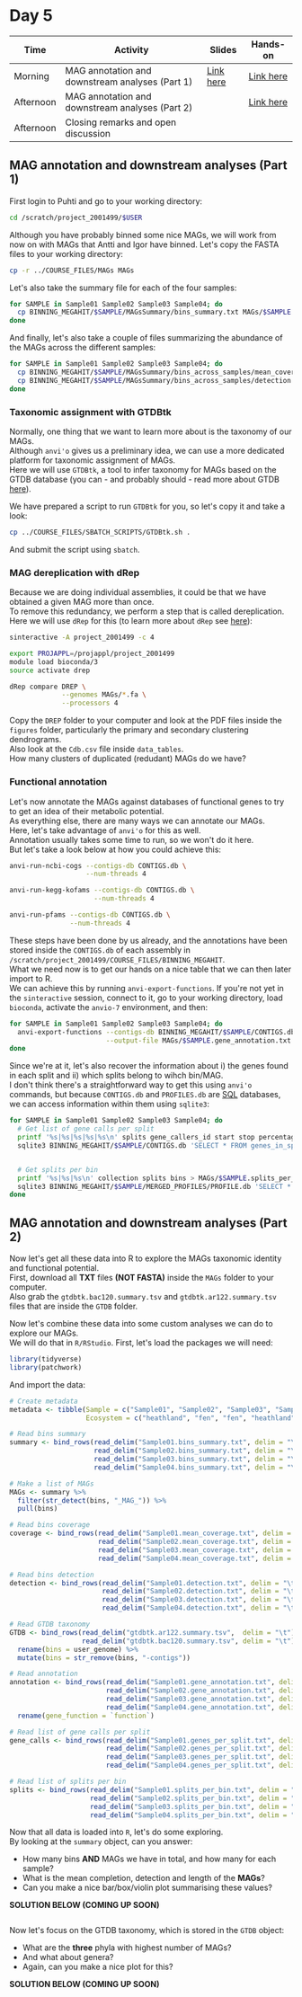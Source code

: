 # Day 5

| Time      | Activity                                        | Slides                                                  | Hands-on                                                    |
|-----------|-------------------------------------------------|---------------------------------------------------------|-------------------------------------------------------------|
| Morning   | MAG annotation and downstream analyses (Part 1) | [Link here](MAG-annotation-and-downstream-analyses.pdf) | [Link here](#MAG-annotation-and-downstream-analyses-part-1) |
| Afternoon | MAG annotation and downstream analyses (Part 2) |                                                         | [Link here](#MAG-annotation-and-downstream-analyses-part-2) |
| Afternoon | Closing remarks and open discussion             |                                                         |                                                             |

## MAG annotation and downstream analyses (Part 1)
First login to Puhti and go to your working directory:

```bash
cd /scratch/project_2001499/$USER
```

Although you have probably binned some nice MAGs, we will work from now on with MAGs that Antti and Igor have binned.
Let's copy the FASTA files to your working directory:

```bash
cp -r ../COURSE_FILES/MAGs MAGs
```

Let's also take the summary file for each of the four samples:

```bash
for SAMPLE in Sample01 Sample02 Sample03 Sample04; do
  cp BINNING_MEGAHIT/$SAMPLE/MAGsSummary/bins_summary.txt MAGs/$SAMPLE.bins_summary.txt
done
```

And finally, let's also take a couple of files summarizing the abundance of the MAGs across the different samples:

```bash
for SAMPLE in Sample01 Sample02 Sample03 Sample04; do
  cp BINNING_MEGAHIT/$SAMPLE/MAGsSummary/bins_across_samples/mean_coverage.txt MAGs/$SAMPLE.mean_coverage.txt
  cp BINNING_MEGAHIT/$SAMPLE/MAGsSummary/bins_across_samples/detection.txt MAGs/$SAMPLE.detection.txt
done
```

### Taxonomic assignment with GTDBtk
Normally, one thing that we want to learn more about is the taxonomy of our MAGs.  
Although `anvi'o` gives us a preliminary idea, we can use a more dedicated platform for taxonomic assignment of MAGs.  
Here we will use `GTDBtk`, a tool to infer taxonomy for MAGs based on the GTDB database (you can - and probably should - read more about GTDB [here](https://gtdb.ecogenomic.org/)).  

We have prepared a script to run `GTDBtk` for you, so let's copy it and take a look:

```bash
cp ../COURSE_FILES/SBATCH_SCRIPTS/GTDBtk.sh .
```

And submit the script using `sbatch`.

### MAG dereplication with dRep
Because we are doing individual assemblies, it could be that we have obtained a given MAG more than once.  
To remove this redundancy, we perform a step that is called dereplication.  
Here we will use `dRep` for this (to learn more about `dRep` see [here](https://drep.readthedocs.io/)):

```bash
sinteractive -A project_2001499 -c 4

export PROJAPPL=/projappl/project_2001499
module load bioconda/3
source activate drep

dRep compare DREP \
             --genomes MAGs/*.fa \
             --processors 4
```

Copy the `DREP` folder to your computer and look at the PDF files inside the `figures` folder, particularly the primary and secondary clustering dendrograms.  
Also look at the `Cdb.csv` file inside `data_tables`.  
How many clusters of duplicated (redudant) MAGs do we have?

### Functional annotation
Let's now annotate the MAGs against databases of functional genes to try to get an idea of their metabolic potential.  
As everything else, there are many ways we can annotate our MAGs.  
Here, let's take advantage of `anvi'o` for this as well.  
Annotation usually takes some time to run, so we won't do it here.  
But let's take a look below at how you could achieve this:

```bash
anvi-run-ncbi-cogs --contigs-db CONTIGS.db \
                   --num-threads 4

anvi-run-kegg-kofams --contigs-db CONTIGS.db \
                     --num-threads 4

anvi-run-pfams --contigs-db CONTIGS.db \
               --num-threads 4
```

These steps have been done by us already, and the annotations have been stored inside the `CONTIGS.db` of each assembly in `/scratch/project_2001499/COURSE_FILES/BINNING_MEGAHIT`.  
What we need now is to get our hands on a nice table that we can then later import to R.  
We can achieve this by running `anvi-export-functions`.
If you're not yet in the `sinteractive` session, connect to it, go to your working directory, load `bioconda`, activate the `anvio-7` environment, and then:

```bash
for SAMPLE in Sample01 Sample02 Sample03 Sample04; do
  anvi-export-functions --contigs-db BINNING_MEGAHIT/$SAMPLE/CONTIGS.db \
                        --output-file MAGs/$SAMPLE.gene_annotation.txt
done
```

Since we're at it, let's also recover the information about i) the genes found in each split and ii) which splits belong to wihch bin/MAG.  
I don't think there's a straightforward way to get this using `anvi'o` commands, but because `CONTIGS.db` and `PROFILES.db` are [SQL](https://en.wikipedia.org/wiki/SQL) databases, we can access information within them using `sqlite3`:

```bash
for SAMPLE in Sample01 Sample02 Sample03 Sample04; do
  # Get list of gene calls per split
  printf '%s|%s|%s|%s|%s\n' splits gene_callers_id start stop percentage > MAGs/$SAMPLE.genes_per_split.txt
  sqlite3 BINNING_MEGAHIT/$SAMPLE/CONTIGS.db 'SELECT * FROM genes_in_splits' >> MAGs/$SAMPLE.genes_per_split.txt


  # Get splits per bin
  printf '%s|%s|%s\n' collection splits bins > MAGs/$SAMPLE.splits_per_bin.txt
  sqlite3 BINNING_MEGAHIT/$SAMPLE/MERGED_PROFILES/PROFILE.db 'SELECT * FROM collections_of_splits' | grep 'MAGs|' >> MAGs/$SAMPLE.splits_per_bin.txt
done
```

## MAG annotation and downstream analyses (Part 2)

Now let's get all these data into R to explore the MAGs taxonomic identity and functional potential.  
First, download all **TXT** files **(NOT FASTA)** inside the `MAGs` folder to your computer.  
Also grab the `gtdbtk.bac120.summary.tsv` and `gtdbtk.ar122.summary.tsv` files that are inside the `GTDB` folder.  

Now let's combine these data into some custom analyses we can do to explore our MAGs.  
We will do that in `R/RStudio`.
First, let's load the packages we will need:

```r
library(tidyverse)
library(patchwork)
```

And import the data:

```r
# Create metadata
metadata <- tibble(Sample = c("Sample01", "Sample02", "Sample03", "Sample04"),
                   Ecosystem = c("heathland", "fen", "fen", "heathland"))

# Read bins summary
summary <- bind_rows(read_delim("Sample01.bins_summary.txt", delim = "\t"),
                     read_delim("Sample02.bins_summary.txt", delim = "\t"),
                     read_delim("Sample03.bins_summary.txt", delim = "\t"),
                     read_delim("Sample04.bins_summary.txt", delim = "\t"))

# Make a list of MAGs
MAGs <- summary %>%
  filter(str_detect(bins, "_MAG_")) %>%
  pull(bins)

# Read bins coverage
coverage <- bind_rows(read_delim("Sample01.mean_coverage.txt", delim = "\t"),
                      read_delim("Sample02.mean_coverage.txt", delim = "\t"),
                      read_delim("Sample03.mean_coverage.txt", delim = "\t"),
                      read_delim("Sample04.mean_coverage.txt", delim = "\t"))

# Read bins detection
detection <- bind_rows(read_delim("Sample01.detection.txt", delim = "\t"),
                       read_delim("Sample02.detection.txt", delim = "\t"),
                       read_delim("Sample03.detection.txt", delim = "\t"),
                       read_delim("Sample04.detection.txt", delim = "\t"))

# Read GTDB taxonomy
GTDB <- bind_rows(read_delim("gtdbtk.ar122.summary.tsv",  delim = "\t") %>% mutate(red_value = as.numeric(red_value)),
                  read_delim("gtdbtk.bac120.summary.tsv", delim = "\t") %>% mutate(red_value = as.numeric(red_value))) %>%
  rename(bins = user_genome) %>%
  mutate(bins = str_remove(bins, "-contigs"))

# Read annotation
annotation <- bind_rows(read_delim("Sample01.gene_annotation.txt", delim = "\t") %>% mutate(Sample = "Sample01"),
                        read_delim("Sample02.gene_annotation.txt", delim = "\t") %>% mutate(Sample = "Sample02"),
                        read_delim("Sample03.gene_annotation.txt", delim = "\t") %>% mutate(Sample = "Sample03"),
                        read_delim("Sample04.gene_annotation.txt", delim = "\t") %>% mutate(Sample = "Sample04")) %>%
  rename(gene_function = `function`)

# Read list of gene calls per split
gene_calls <- bind_rows(read_delim("Sample01.genes_per_split.txt", delim = "|") %>% mutate(Sample = "Sample01"),
                        read_delim("Sample02.genes_per_split.txt", delim = "|") %>% mutate(Sample = "Sample02"),
                        read_delim("Sample03.genes_per_split.txt", delim = "|") %>% mutate(Sample = "Sample03"),
                        read_delim("Sample04.genes_per_split.txt", delim = "|") %>% mutate(Sample = "Sample04"))

# Read list of splits per bin
splits <- bind_rows(read_delim("Sample01.splits_per_bin.txt", delim = "|") %>% mutate(Sample = "Sample01"),
                    read_delim("Sample02.splits_per_bin.txt", delim = "|") %>% mutate(Sample = "Sample02"),
                    read_delim("Sample03.splits_per_bin.txt", delim = "|") %>% mutate(Sample = "Sample03"),
                    read_delim("Sample04.splits_per_bin.txt", delim = "|") %>% mutate(Sample = "Sample04"))
```

Now that all data is loaded into `R`, let's do some exploring.  
By looking at the `summary` object, can you answer:

- How many bins **AND** MAGs we have in total, and how many for each sample?
- What is the mean completion, detection and length of the **MAGs**?
- Can you make a nice bar/box/violin plot summarising these values?

**SOLUTION BELOW (COMING UP SOON)**

```r

```

Now let's focus on the GTDB taxonomy, which is stored in the `GTDB` object:  

- What are the **three** phyla with highest number of MAGs?
- And what about genera?
- Again, can you make a nice plot for this?

**SOLUTION BELOW (COMING UP SOON)**

```r

```
